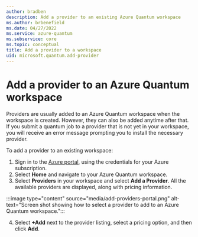 ```yaml
---
author: bradben
description: Add a provider to an existing Azure Quantum workspace
ms.author: brbenefield
ms.date: 04/27/2022
ms.service: azure-quantum
ms.subservice: core
ms.topic: conceptual
title: Add a provider to a workspace
uid: microsoft.quantum.add-provider
---
```


# Add a provider to an Azure Quantum workspace 

Providers are usually added to an Azure Quantum workspace when the workspace is created. However, they can also be added anytime after that. If you submit a quantum job to a provider that is not yet in your workspace, you will receive an error message prompting you to install the necessary provider.
 
To add a provider to an existing workspace: 

1. Sign in to the [Azure portal](https://portal.azure.com), using the credentials for your Azure subscription.
2. Select **Home** and navigate to your Azure Quantum workspace.
3. Select **Providers** in your workspace and select **Add a Provider**. All the available providers are displayed, along with pricing information. 

 :::image type="content" source="media/add-providers-portal.png" alt-text="Screen shot showing how to select a provider to add to an Azure Quantum workspace.":::
 
4. Select **+Add** next to the provider listing, select a pricing option, and then click **Add**. 





 

